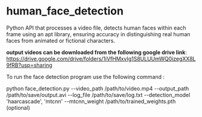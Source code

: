 # human_face_detection
Python API that processes a video file, detects human faces within each frame using an apt library, ensuring accuracy in distinguishing real human faces from animated or fictional characters.

**output videos can be downloaded from the following google drive link**: https://drive.google.com/drive/folders/1iVfHMxvIg1S8ULUUmWQ0izegXX8L9fRB?usp=sharing


To run the face detection program use the following command :

python face_detection.py --video_path /path/to/video.mp4 --output_path /path/to/save/output.avi --log_file /path/to/save/log.txt --detection_model 'haarcascade', 'mtcnn' --mtcnn_weight /path/to/trained_weights.pth (optional)
